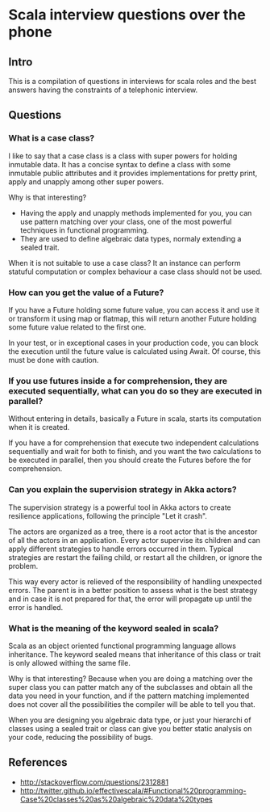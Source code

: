 # Scala interview questions over the phone

## Intro

This is a compilation of questions in interviews for scala roles and the best answers having the constraints of a telephonic interview.

## Questions
### What is a case class?

I like to say that a case class is a class with super powers for holding inmutable data. 
It has a concise syntax to define a class with some inmutable public attributes and it provides implementations for pretty print, apply and unapply among other super powers.

Why is that interesting? 

 - Having the apply and unapply methods implemented for you, you can use pattern matching over your class, one of the most powerful techniques in functional programming.
 - They are used to define algebraic data types, normaly extending a sealed trait. 

When it is not suitable to use a case class? It an instance can perform statuful computation or complex behaviour a case class should not be used.

### How can you get the value of a Future?

If you have a Future holding some future value, you can access it and use it or transform it using map or flatmap, this will return another Future holding some future value related to the first one. 

In your test, or in exceptional cases in your production code, you can block the execution until the future value is calculated using Await. Of course, this must be done with caution.

### If you use futures inside a for comprehension, they are executed sequentially, what can you do so they are executed in parallel?

Without entering in details, basically a Future in scala, starts its computation when it is created. 

If you have a for comprehension that execute two independent calculations sequentially and wait for both to finish, and you want the two calculations to be executed in parallel, then you should create the Futures before the for comprehension.

### Can you explain the supervision strategy in Akka actors?

The supervision strategy is a powerful tool in Akka actors to create resilience applications, following the principle "Let it crash".

The actors are organized as a tree, there is a root actor that is the ancestor of all the actors in an application. Every actor supervise its children and can apply different strategies to handle errors occurred in them. Typical strategies are restart the failing child, or restart all the children, or ignore the problem. 

This way every actor is relieved of the responsibility of handling unexpected errors. The parent is in a better position to assess what is the best strategy and in case it is not prepared for that, the error will propagate up until the error is handled. 

### What is the meaning of the keyword sealed in scala? 

Scala as an object oriented functional programming language allows inheritance. The keyword sealed means that inheritance of this class or trait is only allowed withing the same file. 

Why is that interesting? Because when you are doing a matching over the super class you can patter match any of the subclasses and obtain all the data you need in your function, and if the pattern matching implemented does not cover all the possibilities the compiler will be able to tell you that.

When you are designing you algebraic data type, or just your hierarchi of classes using a sealed trait or class can give you better static analysis on your code, reducing the possibility of bugs.



## References
 - http://stackoverflow.com/questions/2312881
 - http://twitter.github.io/effectivescala/#Functional%20programming-Case%20classes%20as%20algebraic%20data%20types
